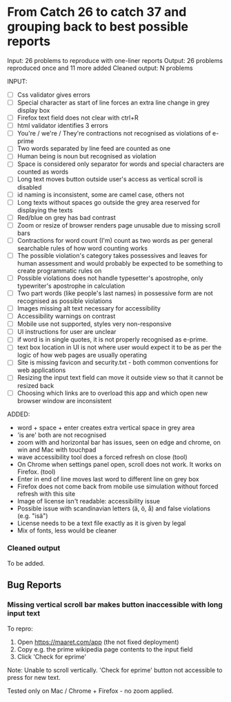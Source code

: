 # From Catch 26 to catch 37 and grouping back to best possible reports

Input: 26 problems to reproduce with one-liner reports
Output: 26 problems reproduced once and 11 more added
Cleaned output: N problems

INPUT: 
  * [ ] Css validator gives errors
  * [ ] Special character as start of line forces an extra line change in grey display box
  * [ ] Firefox text field does not clear with ctrl+R
  * [ ] html validator identifies 3 errors
  * [ ] You're / we're / They're contractions not recognised as violations of e-prime
  * [ ] Two words separated by line feed are counted as one
  * [ ] Human being is noun but recognised as violation
  * [ ] Space is considered only separator for words and special characters are counted as words
* [ ] Long text moves button outside user's access as vertical scroll is disabled
* [ ] id naming is inconsistent, some are camel case, others not
* [ ] Long texts without spaces go outside the grey area reserved for displaying the texts
* [ ] Red/blue on grey has bad contrast
* [ ] Zoom or resize of browser renders page unusable due to missing scroll bars
* [ ] Contractions for word count (I'm) count as two words as per general searchable rules of how word counting works
* [ ] The possible violation's category takes possessives and leaves for human assessment and would probably be expected to be something to create programmatic rules on
* [ ] Possible violations does not handle typesetter's apostrophe, only typewriter's apostrophe in calculation
* [ ] Two part words (like people's last names) in possessive form are not recognised as possible violations
* [ ] Images missing alt text necessary for accessibility
* [ ] Accessibility warnings on contrast
* [ ] Mobile use not supported, styles very non-responsive
* [ ] UI instructions for user are unclear
* [ ] if word is in single quotes, it is not properly recognised as e-prime. 
* [ ] text box location in UI is not where user would expect it to be as per the logic of how web pages are usually operating
* [ ] Site is missing favicon and security.txt - both common conventions for web applications
* [ ] Resizing the input text field can move it outside view so that it cannot be resized back
* [ ] Choosing which links are to overload this app and which open new browser window are inconsistent

ADDED:
  * word + space + enter creates extra vertical space in grey area
  * 'is are' both are not recognised
  * zoom with and horizontal bar has issues, seen on edge and chrome, on win and Mac with touchpad
  * wave accessibility tool does a forced refresh on close (tool)
  * On Chrome when settings panel open, scroll does not work. It works on Firefox. (tool)
  * Enter in end of line moves last word to different line on grey box
  * Firefox does not come back from mobile use simulation without forced refresh with this site
  * Image of license isn't readable: accessibility issue
  * Possible issue with scandinavian letters (ä, ö, å) and false violations (e.g. "isä")
  * License needs to be a text file exactly as it is given by legal
  * Mix of fonts, less would be cleaner

### Cleaned output

To be added.


## Bug Reports

### Missing vertical scroll bar makes button inaccessible with long input text

To repro: 
1. Open https://maaret.com/app (the not fixed deployment)
2. Copy e.g. the prime wikipedia page contents to the input field
3. Click 'Check for eprime'

Note: Unable to scroll vertically. 'Check for eprime' button not accessible to press for new text.

Tested only on Mac / Chrome + Firefox - no zoom applied. 
